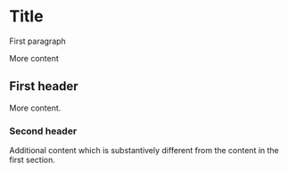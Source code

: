 <!--- What's to say about the format of an article? It's the string quartet of the content/literary world—its difficulty lies in how bare it is. For DevRel, we don't want to reinvent this deliverable. One nice example from another Oracle colleague can be found on Medium here. It's quite technical, but the visualizations help soften how intimidating the whole thing seems. Anyways, the odds are that your article will need to be organized in sections. Let's acheive that organization with headers. Again, nothing crazy here, just— -->

# Title

First paragraph

More content

## First header

More content. 

### Second header

Additional content which is substantively different from the content in the first section.
